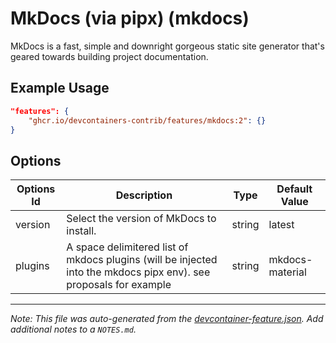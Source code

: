 

# MkDocs (via pipx) (mkdocs)

MkDocs is a fast, simple and downright gorgeous static site generator that's geared towards building project documentation.

## Example Usage

```json
"features": {
    "ghcr.io/devcontainers-contrib/features/mkdocs:2": {}
}
```

## Options

| Options Id | Description | Type | Default Value |
|-----|-----|-----|-----|
| version | Select the version of MkDocs to install. | string | latest |
| plugins | A space delimitered list of mkdocs plugins (will be injected into the mkdocs pipx env). see proposals for example | string | mkdocs-material |



---

_Note: This file was auto-generated from the [devcontainer-feature.json](https://github.com/devcontainers-contrib/features/blob/main/src/mkdocs/devcontainer-feature.json).  Add additional notes to a `NOTES.md`._
